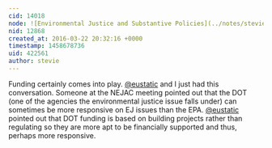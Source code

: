 ```yaml
---
cid: 14018
node: ![Environmental Justice and Substantive Policies](../notes/stevie/03-21-2016/environmental-justice-and-substantive-policies)
nid: 12868
created_at: 2016-03-22 20:32:16 +0000
timestamp: 1458678736
uid: 422561
author: stevie
---
```


Funding certainly comes into play. [@eustatic](/profile/eustatic) and I just had this conversation.  Someone at the NEJAC meeting pointed out that the DOT (one of the agencies the environmental justice issue falls under) can sometimes be more responsive on EJ issues than the EPA. [@eustatic](/profile/eustatic) pointed out that DOT funding is based on building projects rather than regulating so they are more apt to be financially supported and thus, perhaps more responsive. 